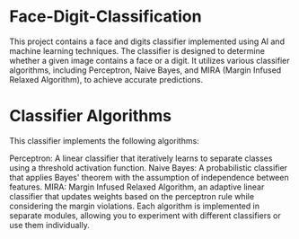 # Face-Digit-Classification
This project contains a face and digits classifier implemented using AI and machine learning techniques. The classifier is designed to determine whether a given image contains a face or a digit. It utilizes various classifier algorithms, including Perceptron, Naive Bayes, and MIRA (Margin Infused Relaxed Algorithm), to achieve accurate predictions.

# Classifier Algorithms
This classifier implements the following algorithms:

Perceptron: A linear classifier that iteratively learns to separate classes using a threshold activation function.
Naive Bayes: A probabilistic classifier that applies Bayes' theorem with the assumption of independence between features.
MIRA: Margin Infused Relaxed Algorithm, an adaptive linear classifier that updates weights based on the perceptron rule while considering the margin violations.
Each algorithm is implemented in separate modules, allowing you to experiment with different classifiers or use them individually.
